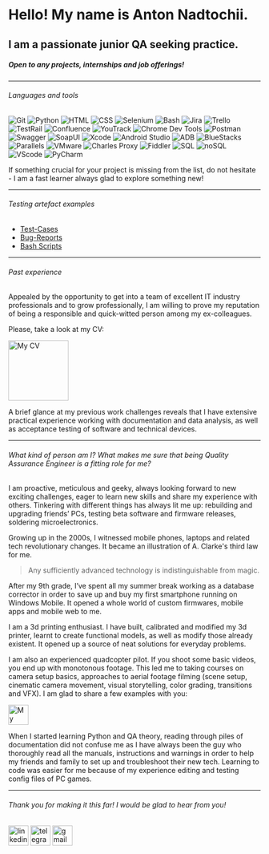 # Hello! My name is Anton Nadtochii.

## I am a passionate junior QA seeking practice.

##### Open to any projects, internships and job offerings!

---

###### Languages and tools

<p align="left">
<img src="https://img.shields.io/badge/-Git-090909" title="Git" alt="Git" />
<img src="https://img.shields.io/badge/-Python-090909" title="Python" alt="Python" />
<img src="https://img.shields.io/badge/-HTML-090909" title="HTML" alt="HTML" />
<img src="https://img.shields.io/badge/-CSS-090909" title="CSS" alt="CSS" />
<img src="https://img.shields.io/badge/-Selenium-090909" title="Selenium" alt="Selenium" />
<img src="https://img.shields.io/badge/-Bash-090909" title="Bash" alt="Bash" />
<img src="https://img.shields.io/badge/-Jira-090909" title="Jira" alt="Jira" />
<img src="https://img.shields.io/badge/-Trello-090909" title="Trello" alt="Trello" />
<img src="https://img.shields.io/badge/-TestRail-090909" title="TestRail " alt="TestRail" />
<img src="https://img.shields.io/badge/-Confluence-090909" title="Confluence" alt="Confluence" />
<img src="https://img.shields.io/badge/-YouTrack-090909" title="YouTrack" alt="YouTrack" />
<img src="https://img.shields.io/badge/-Chrome Dev Tools-090909" title="Chrome Dev Tools" alt="Chrome Dev Tools" />
<img src="https://img.shields.io/badge/-Postman-090909" title="Postman" alt="Postman" />
<img src="https://img.shields.io/badge/-Swagger-090909" title="Swagger" alt="Swagger" />
<img src="https://img.shields.io/badge/-SoapUI-090909" title="SoapUI" alt="SoapUI" />
<img src="https://img.shields.io/badge/-Xcode-090909" title="Xcode" alt="Xcode" />
<img src="https://img.shields.io/badge/-Android Studio-090909" title="Android Studio" alt="Android Studio" />
<img src="https://img.shields.io/badge/-ADB-090909" title="ADB" alt="ADB" />
<img src="https://img.shields.io/badge/-BlueStacks-090909" title="BlueStacks" alt="BlueStacks" />
<img src="https://img.shields.io/badge/-Parallels-090909" title="Parallels" alt="Parallels" />
<img src="https://img.shields.io/badge/-VMware-090909" title="VMware" alt="VMware" />
<img src="https://img.shields.io/badge/-Charles Proxy-090909" title="Charles Proxy" alt="Charles Proxy" />
<img src="https://img.shields.io/badge/-Fiddler-090909" title="Fiddler" alt="Fiddler" />
<img src="https://img.shields.io/badge/-SQL-090909" title="SQL" alt="SQL" />
<img src="https://img.shields.io/badge/-noSQL-090909" title="noSQL" alt="noSQL" />
<img src="https://img.shields.io/badge/-VScode-090909" title="VScode" alt="VScode" />
<img src="https://img.shields.io/badge/-PyCharm-090909" title="PyCharm" alt="PyCharm" />
</p>

If something cruсial for your project is missing from the list, do not hesitate - I am a fast learner always glad to explore something new!

---

###### Testing artefact examples

- [Test-Cases](https://github.com/tonynadtochy/QA_Nadtochii_Portfolio/tree/main/Test_cases)
- [Bug-Reports](https://github.com/tonynadtochy/QA_Nadtochii_Portfolio/tree/main/Bug_reports)
- [Bash Scripts](https://github.com/tonynadtochy/QA_Nadtochii_Portfolio/tree/main/BASH_scripts)

---

###### Past experience

Appealed by the opportunity to get into a team of excellent IT industry professionals and to grow professionally, I am willing to prove my reputation of being a responsible and quick-witted person among my ex-colleagues.

Please, take a look at my CV:

<a href="https://drive.google.com/file/d/1Rb5bkwo0dDByl-zM97bBxxsWDNjS-eu0/view?usp=share_link">
  <img src="https://icons.iconarchive.com/icons/inipagi/job-seeker/256/cv-icon.png" title="My CV" alt="My CV" width="120" height="120"/>
</a>

A brief glance at my previous work challenges reveals that I have extensive practical experience working with documentation and data analysis, as well as acceptance testing of software and technical devices.

---

###### What kind of person am I? What makes me sure that being Quality Assurance Engineer is a fitting role for me?

I am proactive, meticulous and geeky, always looking forward to new exciting challenges, eager to learn new skills and share my experience with others. Tinkering with different things has always lit me up: rebuilding and upgrading friends’ PCs, testing beta software and firmware releases, soldering microelectronics. 

Growing up in the 2000s, I witnessed mobile phones, laptops and related tech revolutionary changes. It became an illustration of A. Clarke's third law for me. 

> Any sufficiently advanced technology is indistinguishable from magic.

After my 9th grade, I’ve spent all my summer break working as a database corrector in order to save up and buy my first smartphone running on Windows Mobile. It opened a whole world of custom firmwares, mobile apps and mobile web to me.

I am a 3d printing enthusiast. I have built, calibrated and modified my 3d printer, learnt to create functional models, as well as modify those already existent. It opened up a source of neat solutions for everyday problems.

I am also an experienced quadcopter pilot. If you shoot some basic videos, you end up with monotonous footage. This led me to taking courses on camera setup basics, approaches to aerial footage filming (scene setup, cinematic camera movement, visual storytelling, color grading, transitions and VFX). I am glad to share a few examples with you:

<a href="https://www.youtube.com/@TonyNadtochy/videos">
  <img src="https://icons.iconarchive.com/icons/dakirby309/simply-styled/256/YouTube-icon.png" title="My channel" alt="My channel" width="40" height="40"/>
</a>

When I started learning Python and QA theory, reading through piles of documentation did not confuse me as I have always been the guy who thoroughly read all the manuals, instructions and warnings in order to help my friends and family to set up and troubleshoot their new tech. Learning to code was easier for me because of my experience editing and testing config files of PC games.

---

###### Thank you for making it this far! I would be glad to hear from you!

<p>
<a href= "https://www.linkedin.com/in/anton-nadtochii"><img src="https://img.icons8.com/?size=512&id=13930&format=png" width="40" height="40" alt="linkedin"/></a>
<a href= "https://t.me/tonynadtochy"><img src="https://img.icons8.com/?size=512&id=63306&format=png" width="40" height="40" alt="telegram"/></a>
<a href= "mailto:tonynadtochy@gmail.com"><img src="https://img.icons8.com/?size=512&id=P7UIlhbpWzZm&format=png" width="40" height="40" alt="gmail"/></a>
</p>